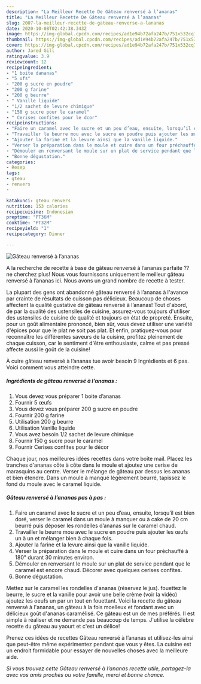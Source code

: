 ```yaml
---
description: "La Meilleur Recette De Gâteau renversé à l’ananas"
title: "La Meilleur Recette De Gâteau renversé à l’ananas"
slug: 2007-la-meilleur-recette-de-gateau-renverse-a-lananas
date: 2020-10-08T02:42:38.343Z
image: https://img-global.cpcdn.com/recipes/ad1e94b72afa247b/751x532cq70/gateau-renverse-a-lananas-photo-principale-de-la-recette.jpg
thumbnail: https://img-global.cpcdn.com/recipes/ad1e94b72afa247b/751x532cq70/gateau-renverse-a-lananas-photo-principale-de-la-recette.jpg
cover: https://img-global.cpcdn.com/recipes/ad1e94b72afa247b/751x532cq70/gateau-renverse-a-lananas-photo-principale-de-la-recette.jpg
author: Jared Gill
ratingvalue: 3.9
reviewcount: 12
recipeingredient:
- "1 boite dananas"
- "5 ufs"
- "200 g sucre en poudre"
- "200 g farine"
- "200 g beurre"
- " Vanille liquide"
- "1/2 sachet de levure chimique"
- "150 g sucre pour le caramel"
- " Cerises confites pour le dcor"
recipeinstructions:
- "Faire un caramel avec le sucre et un peu d’eau, ensuite, lorsqu’il est bien doré, verser le caramel dans un moule à manquer ou à cake de 20 cm beurré puis déposer les rondelles d’ananas sur le caramel chaud."
- "Travailler le beurre mou avec le sucre en poudre puis ajouter les œufs un à un et mélanger bien à chaque fois."
- "Ajouter la farine et la levure ainsi que la vanille liquide."
- "Verser la préparation dans le moule et cuire dans un four préchauffé à 180° durant 30 minutes environ."
- "Démouler en renversant le moule sur un plat de service pendant que le caramel est encore chaud. Décorer avec quelques cerises confites."
- "Bonne dégustation."
categories:
- Resep
tags:
- gteau
- renvers
- 

katakunci: gteau renvers  
nutrition: 153 calories
recipecuisine: Indonesian
preptime: "PT36M"
cooktime: "PT32M"
recipeyield: "1"
recipecategory: Dinner

---
```



![Gâteau renversé à l’ananas](https://img-global.cpcdn.com/recipes/ad1e94b72afa247b/751x532cq70/gateau-renverse-a-lananas-photo-principale-de-la-recette.jpg)

A la recherche de recette à base de gâteau renversé à l’ananas parfaite ?? ne cherchez plus! Nous vous fournissons uniquement le meilleur gâteau renversé à l’ananas ici. Nous avons un grand nombre de recette à tester.

La plupart des gens ont abandonné gâteau renversé à l’ananas à l'avance par crainte de résultats de cuisson pas délicieux. Beaucoup de choses affectent la qualité gustative de gâteau renversé à l’ananas! Tout d'abord, de par la qualité des ustensiles de cuisine, assurez-vous toujours d'utiliser des ustensiles de cuisine de qualité et toujours en état de propreté. Ensuite, pour un goût alimentaire prononcé, bien sûr, vous devez utiliser une variété d'épices pour que le plat ne soit pas plat. Et enfin, pratiquez-vous pour reconnaître les différentes saveurs de la cuisine, profitez pleinement de chaque cuisson, car le sentiment d'être enthousiaste, calme et pas pressé affecte aussi le goût de la cuisine!

<!--inarticleads1-->

À cuire gâteau renversé à l’ananas tue avoir besoin 9 Ingrédients et 6 pas. Voici comment vous atteindre cette.

##### Ingrédients de gâteau renversé à l’ananas :

1. Vous devez vous préparer 1 boite d’ananas
1. Fournir 5 œufs
1. Vous devez vous préparer 200 g sucre en poudre
1. Fournir 200 g farine
1. Utilisation 200 g beurre
1. Utilisation  Vanille liquide
1. Vous avez besoin 1/2 sachet de levure chimique
1. Fournir 150 g sucre pour le caramel
1. Fournir  Cerises confites pour le décor


Chaque jour, nos meilleures idées recettes dans votre boîte mail. Placez les tranches d&#39;ananas côte à côte dans le moule et ajoutez une cerise de marasquins au centre. Verser le mélange de gâteau par dessus les ananas et bien étendre. Dans un moule à manqué légèrement beurré, tapissez le fond du moule avec le caramel liquide. 

<!--inarticleads2-->

##### Gâteau renversé à l’ananas pas à pas :

1. Faire un caramel avec le sucre et un peu d’eau, ensuite, lorsqu’il est bien doré, verser le caramel dans un moule à manquer ou à cake de 20 cm beurré puis déposer les rondelles d’ananas sur le caramel chaud.
1. Travailler le beurre mou avec le sucre en poudre puis ajouter les œufs un à un et mélanger bien à chaque fois.
1. Ajouter la farine et la levure ainsi que la vanille liquide.
1. Verser la préparation dans le moule et cuire dans un four préchauffé à 180° durant 30 minutes environ.
1. Démouler en renversant le moule sur un plat de service pendant que le caramel est encore chaud. Décorer avec quelques cerises confites.
1. Bonne dégustation.


Mettez sur le caramel les rondelles d&#39;ananas (réservez le jus). fouettez le beurre, le sucre et la vanille pour avoir une belle crème (voir la vidéo) ajoutez les oeufs un par un tout en fouettant. Voici la recette du gâteau renversé à l&#39;ananas, un gâteau à la fois moelleux et fondant avec un délicieux goût d&#39;ananas caramélisé. Ce gâteau est un de mes préférés. Il est simple à réaliser et ne demande pas beaucoup de temps. J&#39;utilise la célèbre recette du gâteau au yaourt et c&#39;est un délice! 

<!--inarticleads1-->

<p>
Prenez ces idées de recettes Gâteau renversé à l’ananas et utilisez-les ainsi que peut-être même expérimentez pendant que vous y êtes. La cuisine est un endroit formidable pour essayer de nouvelles choses avec la meilleure aide.
</p>

<p>
<i>Si vous trouvez cette Gâteau renversé à l’ananas recette utile, partagez-la avec vos amis proches ou votre famille, merci et bonne chance.</i>
</p>
